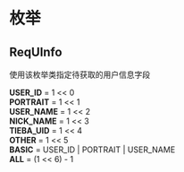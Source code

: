 # 枚举

## ReqUInfo

使用该枚举类指定待获取的用户信息字段

**USER_ID** = 1 << 0<br>
**PORTRAIT** = 1 << 1<br>
**USER_NAME** = 1 << 2<br>
**NICK_NAME** = 1 << 3<br>
**TIEBA_UID** = 1 << 4<br>
**OTHER** = 1 << 5<br>
**BASIC** = USER_ID | PORTRAIT | USER_NAME<br>
**ALL** = (1 << 6) - 1

